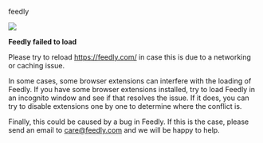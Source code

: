 feedly

![](https://s1.feedly.com/images/oops.png)  
  
**Feedly failed to load**

Please try to reload https://feedly.com/ in case this is due to a networking or caching issue.

In some cases, some browser extensions can interfere with the loading of Feedly. If you have some browser extensions installed, try to load Feedly in an incognito window and see if that resolves the issue. If it does, you can try to disable extensions one by one to determine where the conflict is.

Finally, this could be caused by a bug in Feedly. If this is the case, please send an email to care@feedly.com and we will be happy to help.